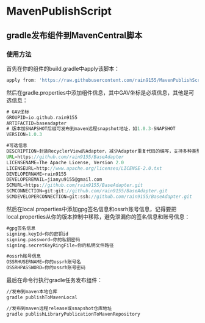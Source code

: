 # MavenPublishScript
## gradle发布组件到MavenCentral脚本
### 使用方法
首先在你的组件的build.gradle中apply该脚本：
```groovy
apply from: 'https://raw.githubusercontent.com/rain9155/MavenPublishScript/main/publication.gradle'
```
然后在gradle.properties中添加组件信息，其中GAV坐标是必填信息，其他是可选信息：
```groovy
# GAV坐标
GROUPID=io.github.rain9155
ARTIFACTID=baseadapter
# 版本加SNAPSHOT后缀可发布到maven远程snapshot地址，如1.0.3-SNAPSHOT
VERSION=1.0.3

#可选信息
DESCRIPTION=封装RecyclerView的Adapter，减少Adapter重复代码的编写，支持多种类型的itemType、自动加载更多、添加emptyView和添加headerView
URL=https://github.com/rain9155/BaseAdapter
LICENSENAME=The Apache License, Version 2.0
LICENSEURL=http://www.apache.org/licenses/LICENSE-2.0.txt
DEVELOPERNAME=rain9155
DEVELOPEREMAIL=jianyu9155@gmail.com
SCMURL=https://github.com/rain9155/BaseAdapter.git
SCMCONNECTION=git:git://github.com/rain9155/BaseAdapter.git
SCMDEVELOPERCONNECTION=git:ssh://github.com/rain9155/BaseAdapter.git
```

然后在local.properties中添加gpg签名信息和ossrh账号信息，记得要把local.properties从你的版本控制中移除，避免泄漏你的签名信息和账号信息：
```groovy
#gpg签名信息
signing.keyId=你的密钥id
signing.password=你的私钥密码
signing.secretKeyRingFile=你的私钥文件路径

#ossrh账号信息
OSSRHUSERNAME=你的ossrh账号名
OSSRHPASSWORD=你的ossrh账号密码
```
最后在命令行执行gradle任务发布组件：
```bash
//发布到maven本地仓库
gradle publishToMavenLocal

//发布到maven远程release或snapshot仓库地址
gradle publishLibraryPublicationToMavenRepository
```

